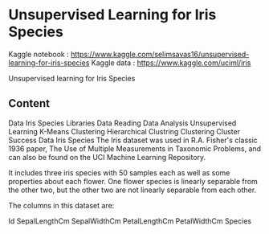 # Unsupervised Learning for Iris Species

Kaggle notebook : https://www.kaggle.com/selimsavas16/unsupervised-learning-for-iris-species
Kaggle data : https://www.kaggle.com/uciml/iris

Unsupervised learning for Iris Species

## Content

Data
Iris Species
Libraries
Data Reading
Data Analysis
Unsupervised Learning
K-Means Clustering
Hierarchical Clustring
Clustering
Cluster Success
Data
Iris Species
The Iris dataset was used in R.A. Fisher's classic 1936 paper, The Use of Multiple Measurements in Taxonomic Problems, and can also be found on the UCI Machine Learning Repository.

It includes three iris species with 50 samples each as well as some properties about each flower. One flower species is linearly separable from the other two, but the other two are not linearly separable from each other.

The columns in this dataset are:

Id SepalLengthCm SepalWidthCm PetalLengthCm PetalWidthCm Species

